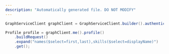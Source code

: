 ```yaml
---
description: "Automatically generated file. DO NOT MODIFY"
---
```

<!-- markdownlint-disable MD041 -->

```java
GraphServiceClient graphClient = GraphServiceClient.builder().authenticationProvider( authProvider ).buildClient();

Profile profile = graphClient.me().profile()
    .buildRequest()
    .expand("names($select=first,last),skills($select=displayName)")
    .get();
```
